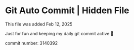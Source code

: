 # Git Auto Commit | Hidden File

This file was added Feb 12, 2025

Just for fun and keeping my daily git commit active 🤪

commit number: 3140392
